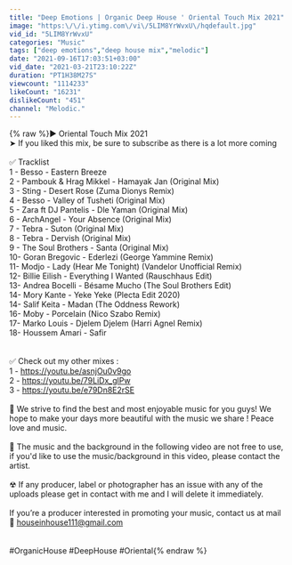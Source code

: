 ```yaml
---
title: "Deep Emotions | Organic Deep House ' Oriental Touch Mix 2021"
image: "https:\/\/i.ytimg.com\/vi\/5LIM8YrWvxU\/hqdefault.jpg"
vid_id: "5LIM8YrWvxU"
categories: "Music"
tags: ["deep emotions","deep house mix","melodic"]
date: "2021-09-16T17:03:51+03:00"
vid_date: "2021-03-21T23:10:22Z"
duration: "PT1H38M27S"
viewcount: "1114233"
likeCount: "16231"
dislikeCount: "451"
channel: "Melodic."
---
```

{% raw %}►  Oriental Touch Mix 2021<br />➤ If you liked this mix, be sure to subscribe as there is a lot more coming<br /><br />✅ Tracklist <br />1 - Besso - Eastern Breeze<br />2 - Pambouk &amp; Hrag Mikkel - Hamayak Jan (Original Mix)<br />3 - Sting - Desert Rose (Zuma Dionys Remix)<br />4 - Besso - Valley of Tusheti (Original Mix)<br />5 - Zara ft DJ Pantelis - Dle Yaman (Original Mix)<br />6 - ArchAngel - Your Absence (Original Mix)<br />7 - Tebra - Suton (Original Mix)<br />8 - Tebra - Dervish (Original Mix)<br />9 - The Soul Brothers - Santa (Original Mix)<br />10- Goran Bregovic - Ederlezi (George Yammine Remix)<br />11- Modjo - Lady (Hear Me Tonight) (Vandelor Unofficial Remix)<br />12- Billie Eilish - Everything I Wanted (Rauschhaus Edit)<br />13- Andrea Bocelli - Bésame Mucho (The Soul Brothers Edit)<br />14- Mory Kante - Yeke Yeke (Plecta Edit 2020)<br />14- Salif Keita - Madan (The Oddness Rework)<br />16- Moby - Porcelain (Nico Szabo Remix) <br />17- Marko Louis - Djelem Djelem (Harri Agnel Remix)<br />18- Houssem Amari - Safir<br /><br /><br />✅ Check out my other mixes :<br />1 - <a rel="nofollow" target="blank" href="https://youtu.be/asnjOu0v9go">https://youtu.be/asnjOu0v9go</a><br />2 - <a rel="nofollow" target="blank" href="https://youtu.be/79LiDx_glPw">https://youtu.be/79LiDx_glPw</a><br />3 - <a rel="nofollow" target="blank" href="https://youtu.be/e79Dn8E2rSE">https://youtu.be/e79Dn8E2rSE</a><br /><br />🔔 We strive to find the best and most enjoyable music for you guys! We hope to make your days more beautiful with the music we share ! Peace love and music.<br /><br />🚫  The music and the background in the following video are not free to use, if you'd like to use the music/background in this video, please contact the artist. <br /><br />☢ If any producer, label  or photographer has an issue with any of the uploads please get in contact with me and I will delete it immediately.<br /><br />If you’re a producer interested in promoting your music, contact us at mail<br />💌  houseinhouse111@gmail.com<br /><br /><br />#OrganicHouse #DeepHouse #Oriental{% endraw %}
